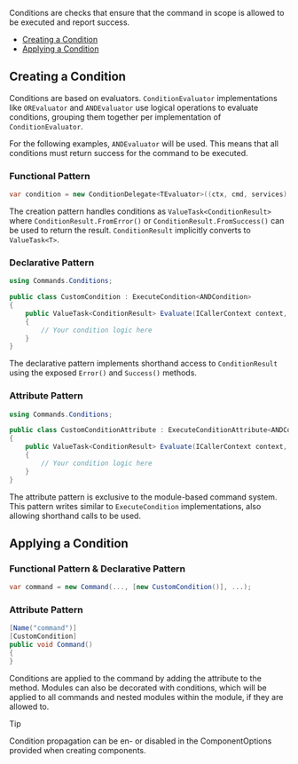Conditions are checks that ensure that the command in scope is allowed to be executed and report success. 

- [Creating a Condition](#creating-a-condition)
- [Applying a Condition](#applying-a-condition)

## Creating a Condition

Conditions are based on evaluators. 
`ConditionEvaluator` implementations like `OREvaluator` and `ANDEvaluator` use logical operations to evaluate conditions, grouping them together per implementation of `ConditionEvaluator`.

For the following examples, `ANDEvaluator` will be used. This means that all conditions must return success for the command to be executed.

### Functional Pattern

```cs
var condition = new ConditionDelegate<TEvaluator>((ctx, cmd, services) => ...);
```

The creation pattern handles conditions as `ValueTask<ConditionResult>` where `ConditionResult.FromError()` or `ConditionResult.FromSuccess()` can be used to return the result. 
`ConditionResult` implicitly converts to `ValueTask<T>`.

### Declarative Pattern

```cs
using Commands.Conditions;

public class CustomCondition : ExecuteCondition<ANDCondition>
{
	public ValueTask<ConditionResult> Evaluate(ICallerContext context, Command command, IServiceProvider services)
	{
		// Your condition logic here
	}
}
```

The declarative pattern implements shorthand access to `ConditionResult` using the exposed `Error()` and `Success()` methods.

### Attribute Pattern

```cs
using Commands.Conditions;

public class CustomConditionAttribute : ExecuteConditionAttribute<ANDCondition>
{
	public ValueTask<ConditionResult> Evaluate(ICallerContext context, Command command, IServiceProvider services)
	{
		// Your condition logic here
	}
}
```

The attribute pattern is exclusive to the module-based command system. 
This pattern writes similar to `ExecuteCondition` implementations, also allowing shorthand calls to be used.

## Applying a Condition

### Functional Pattern & Declarative Pattern

```cs
var command = new Command(..., [new CustomCondition()], ...);
```

### Attribute Pattern

```cs
[Name("command")]
[CustomCondition]
public void Command()
{
}
```

Conditions are applied to the command by adding the attribute to the method. 
Modules can also be decorated with conditions, which will be applied to all commands and nested modules within the module, if they are allowed to.

> [!TIP]
> Condition propagation can be en- or disabled in the ComponentOptions provided when creating components.
